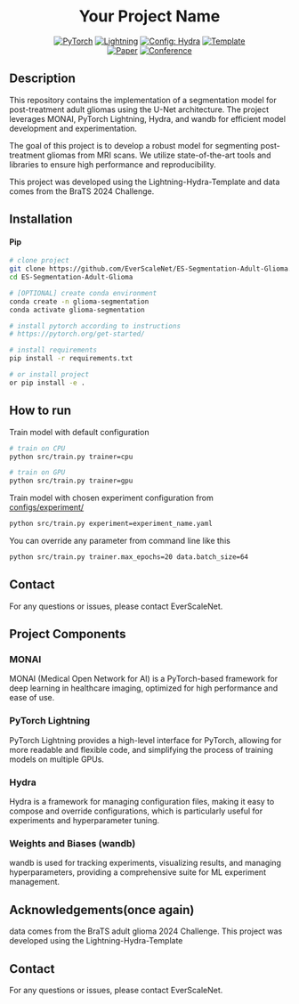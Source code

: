 


<div align="center">

# Your Project Name

<a href="https://pytorch.org/get-started/locally/"><img alt="PyTorch" src="https://img.shields.io/badge/PyTorch-ee4c2c?logo=pytorch&logoColor=white"></a>
<a href="https://pytorchlightning.ai/"><img alt="Lightning" src="https://img.shields.io/badge/-Lightning-792ee5?logo=pytorchlightning&logoColor=white"></a>
<a href="https://hydra.cc/"><img alt="Config: Hydra" src="https://img.shields.io/badge/Config-Hydra-89b8cd"></a>
<a href="https://github.com/ashleve/lightning-hydra-template"><img alt="Template" src="https://img.shields.io/badge/-Lightning--Hydra--Template-017F2F?style=flat&logo=github&labelColor=gray"></a><br>
[![Paper](http://img.shields.io/badge/paper-arxiv.1001.2234-B31B1B.svg)](https://www.nature.com/articles/nature14539)
[![Conference](http://img.shields.io/badge/AnyConference-year-4b44ce.svg)](https://papers.nips.cc/paper/2020)

</div>

## Description

This repository contains the implementation of a segmentation model for post-treatment adult gliomas using the U-Net architecture. The project leverages MONAI, PyTorch Lightning, Hydra, and wandb for efficient model development and experimentation.

The goal of this project is to develop a robust model for segmenting post-treatment gliomas from MRI scans. We utilize state-of-the-art tools and libraries to ensure high performance and reproducibility.

This project was developed using the Lightning-Hydra-Template and data comes from the BraTS 2024 Challenge.

## Installation

#### Pip

```bash
# clone project
git clone https://github.com/EverScaleNet/ES-Segmentation-Adult-Glioma.git
cd ES-Segmentation-Adult-Glioma

# [OPTIONAL] create conda environment
conda create -n glioma-segmentation
conda activate glioma-segmentation

# install pytorch according to instructions
# https://pytorch.org/get-started/

# install requirements
pip install -r requirements.txt

# or install project 
or pip install -e .
```

## How to run

Train model with default configuration

```bash
# train on CPU
python src/train.py trainer=cpu

# train on GPU
python src/train.py trainer=gpu
```

Train model with chosen experiment configuration from [configs/experiment/](configs/experiment/)

```bash
python src/train.py experiment=experiment_name.yaml
```

You can override any parameter from command line like this

```bash
python src/train.py trainer.max_epochs=20 data.batch_size=64
```
## Contact

For any questions or issues, please contact EverScaleNet.

## Project Components

### MONAI
MONAI (Medical Open Network for AI) is a PyTorch-based framework for deep learning in healthcare imaging, optimized for high performance and ease of use.

### PyTorch Lightning
PyTorch Lightning provides a high-level interface for PyTorch, allowing for more readable and flexible code, and simplifying the process of training models on multiple GPUs.

### Hydra
Hydra is a framework for managing configuration files, making it easy to compose and override configurations, which is particularly useful for experiments and hyperparameter tuning.

### Weights and Biases (wandb)
wandb is used for tracking experiments, visualizing results, and managing hyperparameters, providing a comprehensive suite for ML experiment management.

## Acknowledgements(once again)
data comes from the BraTS adult glioma 2024 Challenge.
This project was developed using the Lightning-Hydra-Template

## Contact

For any questions or issues, please contact EverScaleNet.